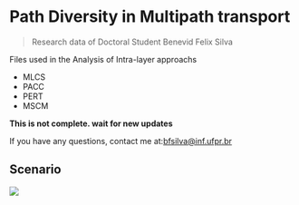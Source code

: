 # Path Diversity in Multipath transport
> Research data of Doctoral Student Benevid Felix Silva

Files used in the Analysis of Intra-layer approachs
- MLCS
- PACC
- PERT
- MSCM

**This is not complete. wait for new updates**

If you have any questions, contact me at:bfsilva@inf.ufpr.br

## Scenario 
![](https://ws3.sinaimg.cn/large/006tKfTcgy1fm8dmonuacj30pe0f440l.jpg)

